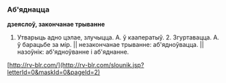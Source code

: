 ### Аб'яднацца
**дзеяслоў, закончанае трыванне**

1. Утварыць адно цэлае, злучыцца. А. ў кааператыў. 2. Згуртавацца. А. ў барацьбе за мір. || незакончанае трыванне: аб'ядноўвацца. || назоўнік: аб'ядноўванне і аб'яднанне.

<a rel="author">[http://rv-blr.com/](http://rv-blr.com/slounik.jsp?letterId=0&maskId=0&pageId=2)</a>

